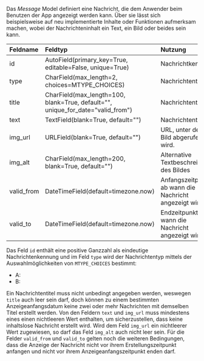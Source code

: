 Das *Message* Model definiert eine Nachricht, die dem Anwender beim Benutzen der App angezeigt werden kann. Über sie lässt sich beispielsweise auf neu implementierte Inhalte oder Funktionen aufmerksam machen, wobei der Nachrichteninhalt ein Text, ein Bild oder beides sein kann. 

| Feldname | Feldtyp | Nutzung |
| :--- | :--- | :--- |
| id | AutoField(primary_key=True, editable=False, unique=True) | Nachrichtkennung |
| type | CharField(max_length=2, choices=MTYPE_CHOICES) | Nachrichtentyp |
| title | CharField(max_length=100, blank=True, default="", unique_for_date="valid_from") | Nachrichtentitel |
| text | TextField(blank=True, default="") | Nachrichtentext |
| img_url | URLField(blank=True, default="") | URL, unter der ein Bild abgerufen wird. |
| img_alt | CharField(max_length=200, blank=True, default="") | Alternative Textbeschreibung des Bildes |
| valid_from | DateTimeField(default=timezone.now) | Anfangszeitpunkt, ab wann die Nachricht angezeigt wird. |
| valid_to | DateTimeField(default=timezone.now) | Endzeitpunkt, bis wann die Nachricht angezeigt wird. |

Das Feld `id` enthält eine positive Ganzzahl als eindeutige Nachrichtenkennung und im Feld `type` wird der Nachrichtentyp mittels der Auswahlmöglichkeiten von `MTYPE_CHOICES` bestimmt:
* A:
* B:

Ein Nachrichtentitel muss nicht unbedingt angegeben werden, weswegen `title` auch leer sein darf, doch können zu einem bestimmten Anzeigeanfangsdatum keine zwei oder mehr Nachrichten mit demselben Titel erstellt werden. Von den Feldern `text` und `img_url` muss mindestens eines einen nichtleeren Wert enthalten, um sicherzustellen, dass keine inhaltslose Nachricht erstellt wird. Wird dem Feld `img_url` ein nichtleerer Wert zugewiesen, so darf das Feld `img_alt` auch nicht leer sein. Für die Felder `valid_from` und `valid_to` gelten noch die weiteren Bedingungen, dass die Anzeige der Nachricht nicht vor ihrem Erstellungszeitpunkt anfangen und nicht vor ihrem Anzeigeanfangszeitpunkt enden darf.

